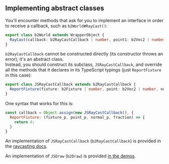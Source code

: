 ## Implementing abstract classes

You'll encounter methods that ask for you to implement an interface in order to receive a callback, such as `b2World#RayCast()`:

```ts
export class b2World extends WrapperObject {
  RayCast(callback: b2RayCastCallback | number, point1: b2Vec2 | number, point2: b2Vec2 | number): void;
}
```

`b2RayCastCallback` cannot be constructed directly (its constructor throws an error); it's an abstract class.  
Instead, you should construct its subclass, `JSRayCastCallback`, and override all the methods that it declares in its TypeScript typings (just `ReportFixture` in this case):

```ts
export class JSRayCastCallback extends b2RayCastCallback {
  ReportFixture(fixture: b2Fixture | number, point: b2Vec2 | number, normal: b2Vec2 | number, fraction: number): number;
}
```

One syntax that works for this is:

```js
const callback = Object.assign(new JSRayCastCallback(), {
  ReportFixture: (fixture_p, point_p, normal_p, fraction) => {
    return 0;
  }
}
```

An implementation of `JSRayCastCallback` (`b2RayCastCallback`) is provided in the [raycasting docs](./raycasting.md).

An implementation of `JSDraw` (`b2Draw`) is provided [in the demos]([`debugDraw.js`](../demo/modern/public/debugDraw.js)).